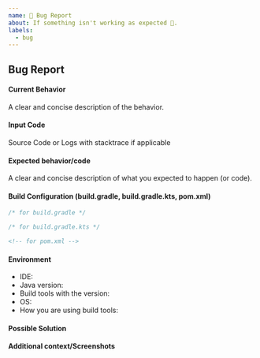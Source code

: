 ```yaml
---
name: 🐛 Bug Report
about: If something isn't working as expected 🤔.
labels: 
  - bug
---
```


## Bug Report

#### Current Behavior
A clear and concise description of the behavior.

#### Input Code
Source Code or Logs with stacktrace if applicable

#### Expected behavior/code
A clear and concise description of what you expected to happen (or code).

#### Build Configuration (build.gradle, build.gradle.kts, pom.xml)
<!-- choose only one of them if you are using specific configuration file -->

```groovy
/* for build.gradle */
```

```kotlin
/* for build.gradle.kts */
```

```xml
<!-- for pom.xml -->
```

#### Environment
- IDE: <!-- e.g. IntelliJ, NetBeans, VSCode, Eclipse -->
- Java version: <!-- e.g. 1.8, 11 -->
- Build tools with the version: <!-- e.g. Gradle 6.7, Maven 3.3.9 -->
- OS: <!-- e.g. MacOS 11.2.3, Windows 10, Debian 10 -->
- How you are using build tools: <!-- e.g. `mvnw`, `gradlew`, `gradle`, `mvn` -->

#### Possible Solution
<!--- Only if you have suggestions on a fix for the bug -->

#### Additional context/Screenshots
<!-- Add any other context about the problem here. If applicable, add screenshots to help explain. -->
